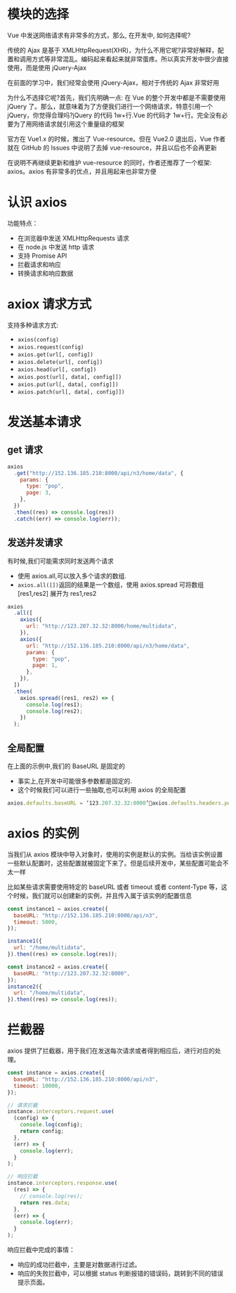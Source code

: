 # 模块的选择

Vue 中发送网络请求有非常多的方式，那么, 在开发中, 如何选择呢?

传统的 Ajax 是基于 XMLHttpRequest(XHR)，为什么不用它呢?非常好解释，配置和调用方式等非常混乱。编码起来看起来就非常蛋疼。所以真实开发中很少直接使用，而是使用 jQuery-Ajax

在前面的学习中，我们经常会使用 jQuery-Ajax，相对于传统的 Ajax 非常好用

为什么不选择它呢?首先，我们先明确一点: 在 Vue 的整个开发中都是不需要使用 jQuery 了。那么，就意味着为了方便我们进行一个网络请求，特意引用一个 jQuery，你觉得合理吗?jQuery 的代码 1w+行.Vue 的代码才 1w+行。完全没有必要为了用网络请求就引用这个重量级的框架

官方在 Vue1.x 的时候，推出了 Vue-resource。但在 Vue2.0 退出后，Vue 作者就在 GitHub 的 Issues 中说明了去掉 vue-resource，并且以后也不会再更新

在说明不再继续更新和维护 vue-resource 的同时，作者还推荐了一个框架: axios。axios 有非常多的优点，并且用起来也非常方便

# 认识 axios

功能特点：

- 在浏览器中发送 XMLHttpRequests 请求
- 在 node.js 中发送 http 请求
- 支持 Promise API
- 拦截请求和响应
- 转换请求和响应数据

# axiox 请求方式

支持多种请求方式:

- `axios(config)`
- `axios.request(config)`
- `axios.get(url[, config])`
- `axios.delete(url[, config])`
- `axios.head(url[, config])`
- `axios.post(url[, data[, config]])`
- `axios.put(url[, data[, config]])`
- `axios.patch(url[, data[, config]])`

# 发送基本请求

## get 请求

```js
axios
  .get("http://152.136.185.210:8000/api/n3/home/data", {
    params: {
      type: "pop",
      page: 3,
    },
  })
  .then((res) => console.log(res))
  .catch((err) => console.log(err));
```

## 发送并发请求

有时候,我们可能需求同时发送两个请求

- 使用 axios.all,可以放入多个请求的数组.
- `axios.all([])`返回的结果是一个数组，使用 axios.spread 可将数组 [res1,res2] 展开为 res1,res2

```js
axios
  .all([
    axios({
      url: "http://123.207.32.32:8000/home/multidata",
    }),
    axios({
      url: "http://152.136.185.210:8000/api/n3/home/data",
      params: {
        type: "pop",
        page: 1,
      },
    }),
  ])
  .then(
    axios.spread((res1, res2) => {
      console.log(res1);
      console.log(res2);
    })
  );
```

## 全局配置

在上面的示例中,我们的 BaseURL 是固定的

- 事实上,在开发中可能很多参数都是固定的.
- 这个时候我们可以进行一些抽取,也可以利用 axios 的全局配置

```js
axios.defaults.baseURL = ‘123.207.32.32:8000’axios.defaults.headers.post[‘Content-Type’] = ‘application/x-www-form-urlencoded’;
```

# axios 的实例

当我们从 axios 模块中导入对象时，使用的实例是默认的实例。当给该实例设置一些默认配置时，这些配置就被固定下来了。但是后续开发中，某些配置可能会不太一样

比如某些请求需要使用特定的 baseURL 或者 timeout 或者 content-Type 等，这个时候，我们就可以创建新的实例，并且传入属于该实例的配置信息

```js
const instance1 = axios.create({
  baseURL: "http://152.136.185.210:8000/api/n3",
  timeout: 5000,
});

instance1({
  url: "/home/multidata",
}).then((res) => console.log(res));

const instance2 = axios.create({
  baseURL: "http://123.207.32.32:8000",
});
instance2({
  url: "/home/multidata",
}).then((res) => console.log(res));
```

# 拦截器

axios 提供了拦截器，用于我们在发送每次请求或者得到相应后，进行对应的处理。

```js
const instance = axios.create({
  baseURL: "http://152.136.185.210:8000/api/n3",
  timeout: 10000,
});

// 请求拦截
instance.interceptors.request.use(
  (config) => {
    console.log(config);
    return config;
  },
  (err) => {
    console.log(err);
  }
);

// 响应拦截
instance.interceptors.response.use(
  (res) => {
    // console.log(res);
    return res.data;
  },
  (err) => {
    console.log(err);
  }
);
```

响应拦截中完成的事情：

- 响应的成功拦截中，主要是对数据进行过滤。
- 响应的失败拦截中，可以根据 status 判断报错的错误码，跳转到不同的错误提示页面。
